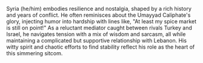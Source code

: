 Syria (he/him) embodies resilience and nostalgia, shaped by a rich history and years of conflict. He often reminisces about the Umayyad Caliphate's glory, injecting humor into hardship with lines like, "At least my spice market is still on point!" As a reluctant mediator caught between rivals Turkey and Israel, he navigates tension with a mix of wisdom and sarcasm, all while maintaining a complicated but supportive relationship with Lebanon. His witty spirit and chaotic efforts to find stability reflect his role as the heart of this simmering sitcom.
